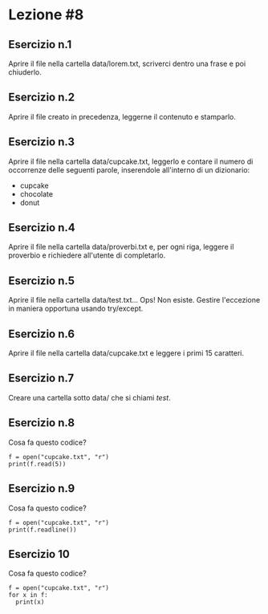 # Lezione #8

## Esercizio n.1
Aprire il file nella cartella data/lorem.txt, scriverci dentro una frase e poi chiuderlo.

## Esercizio n.2 
Aprire il file creato in precedenza, leggerne il contenuto e stamparlo.

## Esercizio n.3
Aprire il file nella cartella data/cupcake.txt, leggerlo e contare il numero di occorrenze delle seguenti parole, inserendole all'interno di un dizionario:
- cupcake
- chocolate
- donut

## Esercizio n.4 
Aprire il file nella cartella data/proverbi.txt e, per ogni riga, leggere il proverbio e richiedere all'utente di completarlo.

## Esercizio n.5 
Aprire il file nella cartella data/test.txt... Ops! Non esiste. Gestire l'eccezione in maniera opportuna usando try/except.

## Esercizio n.6
Aprire il file nella cartella data/cupcake.txt e leggere i primi 15 caratteri.

## Esercizio n.7
Creare una cartella sotto data/ che si chiami *test*.

## Esercizio n.8
Cosa fa questo codice?
```
f = open("cupcake.txt", "r")
print(f.read(5)) 
```

## Esercizio n.9
Cosa fa questo codice?
```
f = open("cupcake.txt", "r")
print(f.readline()) 
```

## Esercizio 10
Cosa fa questo codice?
```
f = open("cupcake.txt", "r")
for x in f:
  print(x) 
```